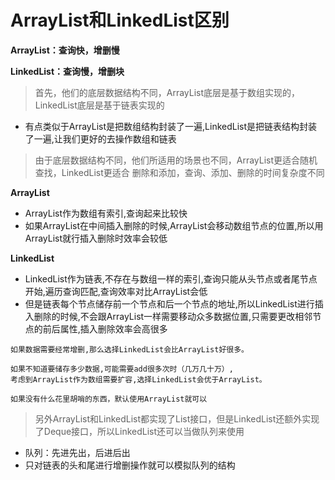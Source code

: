 # ArrayList和LinkedList区别

**ArrayList：查询快，增删慢**

**LinkedList：查询慢，增删块**

> ⾸先，他们的底层数据结构不同，ArrayList底层是基于数组实现的，LinkedList底层是基于链表实现的 

- 有点类似于ArrayList是把数组结构封装了一遍,LinkedList是把链表结构封装了一遍,让我们更好的去操作数组和链表

> 由于底层数据结构不同，他们所适⽤的场景也不同，ArrayList更适合随机查找，LinkedList更适合 删除和添加，查询、添加、删除的时间复杂度不同 

**ArrayList**

- ArrayList作为数组有索引,查询起来比较快
- 如果ArrayList在中间插入删除的时候,ArrayList会移动数组节点的位置,所以用ArrayList就行插入删除时效率会较低

**LinkedList**

- LinkedList作为链表,不存在与数组一样的索引,查询只能从头节点或者尾节点开始,遍历查询匹配,查询效率对比ArrayList会低
- 但是链表每个节点储存前一个节点和后一个节点的地址,所以LinkedList进行插入删除的时候,不会跟ArrayList一样需要移动众多数据位置,只需要更改相邻节点的前后属性,插入删除效率会高很多

```
如果数据需要经常增删,那么选择LinkedList会比ArrayList好很多。

如果不知道要储存多少数据,可能需要add很多次时（几万几十万）,
考虑到ArrayList作为数组需要扩容,选择LinkedList会优于ArrayList。

如果没有什么花里胡哨的东西，默认使用ArrayList就可以
```

> 另外ArrayList和LinkedList都实现了List接⼝，但是LinkedList还额外实现了Deque接⼝，所以LinkedList还可以当做队列来使⽤

- 队列：先进先出，后进后出
- 只对链表的头和尾进行增删操作就可以模拟队列的结构